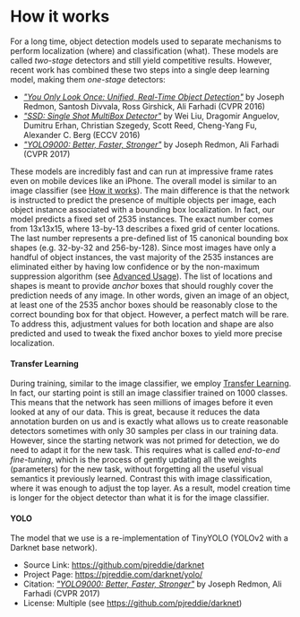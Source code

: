 # How it works

For a long time, object detection models used to separate mechanisms to
perform localization (where) and classification (what). These models
are called *two-stage* detectors and still yield competitive results. However,
recent work has combined these two steps into a single deep learning model,
making them *one-stage* detectors:

* [*"You Only Look Once: Unified, Real-Time Object Detection"*](https://arxiv.org/abs/1506.02640) by Joseph Redmon, Santosh Divvala, Ross Girshick, Ali Farhadi (CVPR 2016) 
* [*"SSD: Single Shot MultiBox Detector"*](https://arxiv.org/abs/1512.02325) by Wei Liu, Dragomir Anguelov, Dumitru Erhan, Christian Szegedy, Scott Reed, Cheng-Yang Fu, Alexander C. Berg (ECCV 2016)
* [*"YOLO9000: Better, Faster, Stronger"*](https://arxiv.org/abs/1612.08242) by Joseph Redmon, Ali Farhadi (CVPR 2017)

These models are incredibly fast and can run at impressive frame rates even on
mobile devices like an iPhone. The overall model is similar to an image
classifier (see [How it works](../image_classifier/how-it-works.md)). The main
difference is that the network is instructed to predict the presence of multiple objects
per image, each object instance associated with a bounding box localization. In fact, our model predicts a fixed set of 2535 instances. The exact
number comes from 13x13x15, where 13-by-13 describes a fixed grid of center
locations. The last number represents a pre-defined list of 15 canonical
bounding box shapes (e.g. 32-by-32 and 256-by-128). Since most images have only
a handful of object instances, the vast majority of the 2535 instances are eliminated
either by having low confidence or by the non-maximum suppression algorithm
(see [Advanced Usage](advanced-usage.md)). The list of locations and shapes is
meant to provide *anchor* boxes that should roughly cover the prediction needs
of any image. In other words, given an image of an object, at least one of the
2535 anchor boxes should be reasonably close to the correct bounding box for
that object. However, a perfect match will be rare. To address this,
adjustment values for both location and shape are also predicted and used to
tweak the fixed anchor boxes to yield more precise localization.

#### Transfer Learning
During training, similar to the image classifier, we employ [Transfer
Learning](../image_classifier/how-it-works.md#transfer-learning). In fact,
our starting point is still an image classifier trained on 1000 classes. This
means that the network has seen millions of images before it even looked at any
of our data. This is great, because it reduces the data annotation burden on
us and is exactly what allows us to create reasonable detectors sometimes with
only 30 samples per class in our training data. However, since the starting
network was not primed for detection, we do need to adapt it for
the new task. This requires what is called *end-to-end fine-tuning*, which is
the process of gently updating all the weights (parameters) for the new task,
without forgetting all the useful visual semantics it previously learned.
Contrast this with image classification, where it was enough to adjust the top
layer. As a result, model creation time is longer for the object detector
than what it is for the image classifier.

#### YOLO
The model that we use is a re-implementation of TinyYOLO (YOLOv2 with a Darknet
base network).

* Source Link: https://github.com/pjreddie/darknet
* Project Page: https://pjreddie.com/darknet/yolo/
* Citation: [*"YOLO9000: Better, Faster, Stronger"*](https://arxiv.org/abs/1612.08242) by Joseph Redmon, Ali Farhadi (CVPR 2017)
* License: Multiple (see https://github.com/pjreddie/darknet)
